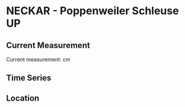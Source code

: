 # NECKAR - Poppenweiler Schleuse UP

## Current Measurement

Current measurement: <Value topic="rivers/pegel-online/NECKAR/Poppenweiler_Schleuse_UP/measurementValue"/> cm

## Time Series

<TimeSeries topic="rivers/pegel-online/NECKAR/Poppenweiler_Schleuse_UP/measurementValue" period="week" />

## Location

<WorldMap>
  <Marker lat="48.91081986162771" lon="9.244101900394265" labelTopic="rivers/pegel-online/NECKAR/Poppenweiler_Schleuse_UP" />
</WorldMap>
